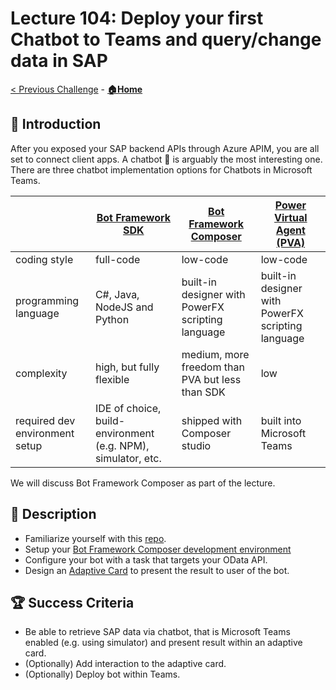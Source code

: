 # Lecture 104: Deploy your first Chatbot to Teams and query/change data in SAP

[< Previous Challenge](./103b-sap-principal-propagation-apim.md) - **[🏠Home](../README.md)**

## 🔭 Introduction

After you exposed your SAP backend APIs through Azure APIM, you are all set to connect client apps. A chatbot 🤖 is arguably the most interesting one. There are three chatbot implementation options for Chatbots in Microsoft Teams.

|| [Bot Framework SDK](https://docs.microsoft.com/azure/bot-service/bot-service-quickstart-create-bot?view=azure-bot-service-4.0&tabs=csharp%2Cvs) | [Bot Framework Composer](https://docs.microsoft.com/composer/introduction?tabs=v2x) | [Power Virtual Agent (PVA)](https://docs.microsoft.com/power-virtual-agents/teams/fundamentals-what-is-power-virtual-agents-teams) |
|----------|-------------|------|---|
| coding style |  full-code | low-code | low-code |
| programming language | C#, Java, NodeJS and Python | built-in designer with PowerFX scripting language | built-in designer with PowerFX scripting language |
| complexity | high, but fully flexible | medium, more freedom than PVA but less than SDK | low |
| required dev environment setup | IDE of choice, build-environment (e.g. NPM), simulator, etc. | shipped with Composer studio | built into Microsoft Teams |

We will discuss Bot Framework Composer as part of the lecture.

## 📖 Description

- Familiarize yourself with this [repo](https://github.com/ROBROICH/Teams-Chatbot-SAP-NW-Principal-Propagation).
- Setup your [Bot Framework Composer development environment](https://docs.microsoft.com/composer/install-composer?tabs=windows)
- Configure your bot with a task that targets your OData API.
- Design an [Adaptive Card](https://adaptivecards.io/designer/) to present the result to user of the bot.

## 🏆 Success Criteria

- Be able to retrieve SAP data via chatbot, that is Microsoft Teams enabled (e.g. using simulator) and present result within an adaptive card.
- (Optionally) Add interaction to the adaptive card.
- (Optionally) Deploy bot within Teams.
